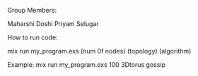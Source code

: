 Group Members:

Maharshi Doshi
Priyam Selugar

How to run code:

mix run my_program.exs (num 0f nodes) (topology) (algorithm)

Example: mix run my_program.exs 100 3Dtorus gossip